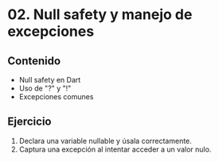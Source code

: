 # 02. Null safety y manejo de excepciones

## Contenido
- Null safety en Dart
- Uso de "?" y "!"
- Excepciones comunes

## Ejercicio
1. Declara una variable nullable y úsala correctamente.
2. Captura una excepción al intentar acceder a un valor nulo.
